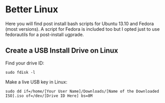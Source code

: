Better Linux
============

Here you will find post install bash scripts for Ubuntu 13.10 and Fedora (most versions). A script for Fedora is included too but I opted just to use fedorautils for a post-install ugprade.
## Create a USB Install Drive on Linux

Find your drive ID:

    sudo fdisk -l
Make a live USB key in Linux:
        
    sudo dd if=/home/[Your User Name]/Downloads/[Name of the Downloaded ISO].iso of=/dev/[Drive ID Here] bs=8M
